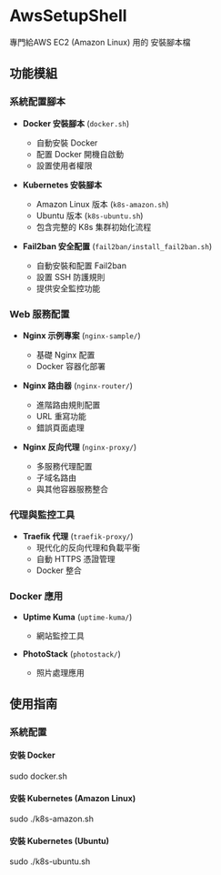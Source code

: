 # AwsSetupShell
專門給AWS EC2 (Amazon Linux) 用的 安裝腳本檔


## 功能模組

### 系統配置腳本

- **Docker 安裝腳本** (`docker.sh`)
  - 自動安裝 Docker
  - 配置 Docker 開機自啟動
  - 設置使用者權限

- **Kubernetes 安裝腳本**
  - Amazon Linux 版本 (`k8s-amazon.sh`)
  - Ubuntu 版本 (`k8s-ubuntu.sh`)
  - 包含完整的 K8s 集群初始化流程

- **Fail2ban 安全配置** (`fail2ban/install_fail2ban.sh`)
  - 自動安裝和配置 Fail2ban
  - 設置 SSH 防護規則
  - 提供安全監控功能

### Web 服務配置

- **Nginx 示例專案** (`nginx-sample/`)
  - 基礎 Nginx 配置
  - Docker 容器化部署

- **Nginx 路由器** (`nginx-router/`)
  - 進階路由規則配置
  - URL 重寫功能
  - 錯誤頁面處理

- **Nginx 反向代理** (`nginx-proxy/`)
  - 多服務代理配置
  - 子域名路由
  - 與其他容器服務整合

### 代理與監控工具

- **Traefik 代理** (`traefik-proxy/`)
  - 現代化的反向代理和負載平衡
  - 自動 HTTPS 憑證管理
  - Docker 整合

### Docker 應用

- **Uptime Kuma** (`uptime-kuma/`)
  - 網站監控工具

- **PhotoStack** (`photostack/`)
  - 照片處理應用

## 使用指南

### 系統配置

#### 安裝 Docker

sudo docker.sh

#### 安裝 Kubernetes (Amazon Linux)

sudo ./k8s-amazon.sh

#### 安裝 Kubernetes (Ubuntu)
sudo ./k8s-ubuntu.sh